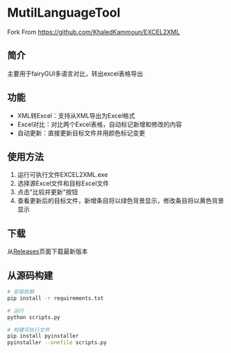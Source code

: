 # MutilLanguageTool

Fork From https://github.com/KhaledKammoun/EXCEL2XML

## 简介
主要用于fairyGUI多语言对比，转出excel表格导出

## 功能
- XML转Excel：支持从XML导出为Excel格式
- Excel对比：对比两个Excel表格，自动标记新增和修改的内容
- 自动更新：直接更新目标文件并用颜色标记变更

## 使用方法
1. 运行可执行文件EXCEL2XML.exe
2. 选择源Excel文件和目标Excel文件
3. 点击"比较并更新"按钮
4. 查看更新后的目标文件，新增条目将以绿色背景显示，修改条目将以黄色背景显示

## 下载
从[Releases](链接到你的GitHub发布页面)页面下载最新版本

## 从源码构建
```bash
# 安装依赖
pip install -r requirements.txt

# 运行
python scripts.py

# 构建可执行文件
pip install pyinstaller
pyinstaller --onefile scripts.py
